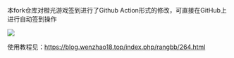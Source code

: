 本fork仓库对橙光游戏签到进行了Github Action形式的修改，可直接在GitHub上进行自动签到操作

![](https://z3.ax1x.com/2021/05/18/gWo2jS.png)

使用教程见：https://blog.wenzhao18.top/index.php/rangbb/264.html

